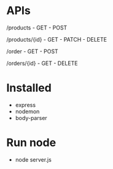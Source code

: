 # APIs

/products
    - GET
    - POST

/products/{id}
    - GET
    - PATCH
    - DELETE

/order
    - GET
    - POST

/orders/{id}
    - GET
    - DELETE

# Installed
- express
- nodemon
- body-parser

# Run node
- node server.js